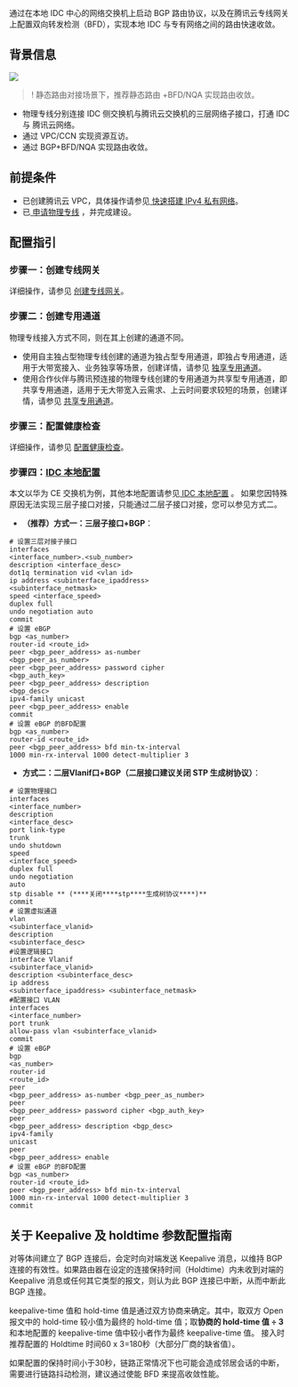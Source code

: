 通过在本地 IDC 中心的网络交换机上启动 BGP 路由协议，以及在腾讯云专线网关上配置双向转发检测（BFD），实现本地 IDC 与专有网络之间的路由快速收敛。

## 背景信息
![](https://qcloudimg.tencent-cloud.cn/raw/1ed97d1e2029f35759a4a7a8fea17fe7.png)
>! 静态路由对接场景下，推荐静态路由 +BFD/NQA 实现路由收敛。
>
- 物理专线分别连接 IDC 侧交换机与腾讯云交换机的三层网络子接口，打通 IDC 与 腾讯云网络。 
- 通过 VPC/CCN 实现资源互访。
- 通过 BGP+BFD/NQA 实现路由收敛。

## 前提条件
- 已创建腾讯云 VPC，具体操作请参见[ 快速搭建 IPv4 私有网络](https://cloud.tencent.com/document/product/215/30716)。
- 已[ 申请物理专线](https://cloud.tencent.com/document/product/216/48586) ，并完成建设。


## 配置指引
### 步骤一：创建专线网关
详细操作，请参见 [创建专线网关](https://cloud.tencent.com/document/product/216/19256)。

### 步骤二：创建专用通道
物理专线接入方式不同，则在其上创建的通道不同。
- 使用自主独占型物理专线创建的通道为独占型专用通道，即独占专用通道，适用于大带宽接入、业务独享等场景，创建详情，请参见 [独享专用通道](https://cloud.tencent.com/document/product/216/74769)。
- 使用合作伙伴与腾讯预连接的物理专线创建的专用通道为共享型专用通道，即共享专用通道，适用于无大带宽入云需求、上云时间要求较短的场景，创建详情，请参见 [共享专用通道](https://cloud.tencent.com/document/product/216/74570)。

### 步骤三：配置健康检查
详细操作，请参见 [配置健康检查](https://cloud.tencent.com/document/product/216/56667)。


### 步骤四：[IDC 本地配置](https://cloud.tencent.com/document/product/216/61998) 
本文以华为 CE 交换机为例，其他本地配置请参见[ IDC 本地配置](https://cloud.tencent.com/document/product/216/61998)  。
如果您因特殊原因无法实现三层子接口对接，只能通过二层子接口对接，您可以参见方式二。
- **（推荐）方式一：三层子接口+BGP**：
``` 
# 设置三层对接子接口
interfaces
<interface_number>.<sub_number>
description <interface_desc>
dot1q termination vid <vlan id>
ip address <subinterface_ipaddress>
<subinterface_netmask>
speed <interface_speed>
duplex full
undo negotiation auto
commit
# 设置 eBGP 
bgp <as_number>
router-id <route_id>
peer <bgp_peer_address> as-number
<bgp_peer_as_number>
peer <bgp_peer_address> password cipher
<bgp_auth_key>
peer <bgp_peer_address> description
<bgp_desc>
ipv4-family unicast
peer <bgp_peer_address> enable
commit
# 设置 eBGP 的BFD配置
bgp <as_number>
router-id <route_id>
peer <bgp_peer_address> bfd min-tx-interval
1000 min-rx-interval 1000 detect-multiplier 3
```


- **方式二：二层Vlanif口+BGP（二层接口建议关闭 STP 生成树协议）**：
``` 
# 设置物理接口
interfaces
<interface_number>
description
<interface_desc>
port link-type
trunk
undo shutdown
speed
<interface_speed>
duplex full
undo negotiation
auto
stp disable ** (****关闭****stp****生成树协议****)**
commit
# 设置虚拟通道
vlan
<subinterface_vlanid>
description
<subinterface_desc>
#设置逻辑接口
interface Vlanif
<subinterface_vlanid>
description <subinterface_desc>
ip address
<subinterface_ipaddress> <subinterface_netmask>
#配置接口 VLAN
interfaces
<interface_number>
port trunk
allow-pass vlan <subinterface_vlanid>
commit
# 设置 eBGP 
bgp
<as_number>
router-id
<route_id>
peer
<bgp_peer_address> as-number <bgp_peer_as_number>
peer
<bgp_peer_address> password cipher <bgp_auth_key>
peer
<bgp_peer_address> description <bgp_desc>
ipv4-family
unicast
peer
<bgp_peer_address> enable
# 设置 eBGP 的BFD配置
bgp <as_number>
router-id <route_id>
peer <bgp_peer_address> bfd min-tx-interval
1000 min-rx-interval 1000 detect-multiplier 3
commit
```



## 关于 Keepalive 及 holdtime 参数配置指南
对等体间建立了 BGP 连接后，会定时向对端发送 Keepalive 消息，以维持 BGP 连接的有效性。如果路由器在设定的连接保持时间（Holdtime）内未收到对端的 Keepalive 消息或任何其它类型的报文，则认为此 BGP 连接已中断，从而中断此 BGP 连接。

keepalive-time 值和 hold-time 值是通过双方协商来确定。其中，取双方 Open 报文中的 hold-time 较小值为最终的 hold-time 值；取**协商的 hold-time 值 ÷ 3**和本地配置的 keepalive-time 值中较小者作为最终 keepalive-time 值。
接入时推荐配置的 Holdtime 时间60 x 3=180秒（大部分厂商的缺省值）。

如果配置的保持时间小于30秒，链路正常情况下也可能会造成邻居会话的中断，需要进行链路抖动检测，建议通过使能 BFD 来提高收敛性能。
